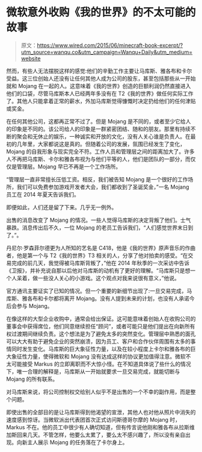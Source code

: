 # 微软意外收购《我的世界》的不太可能的故事

> 原文：<https://www.wired.com/2015/06/minecraft-book-excerpt/?utm_source=wanqu.co&utm_campaign=Wanqu+Daily&utm_medium=website>

然而，有些人无法摆脱这样的感觉:他们的辛勤工作主要让马库斯、雅各布和卡尔受益。这三位创始人还没有让任何其他人成为公司的股东，甚至包括那些从一开始就和 Mojang 在一起的人。这意味着《我的世界》创造的巨额利润仍然直接进入他们的口袋，尽管马库斯本人已经两年多没有在 T2《我的世界》做任何实际工作了。其他人只能拿着正常的薪水，外加马库斯觉得慷慨时决定扔给他们的任何津贴或奖金。

在任何其他公司，这都再正常不过了。但是 Mojang 是不同的，或者至少它给人的印象是不同的。该公司给人的印象是一群紧密团结、随和的朋友。那里有持续不断的聚会和无休止的娱乐，一种诚实和开放的文化，没有人关心谁是负责人。在最初的几年里，大家都说这是真的。但随着公司的发展，氛围已经发生了变化，Mojang 的自我形象与现实完全不符。工作人员和管理层之间的距离加大了。许多人不再把马库斯、卡尔和雅各布视为与他们平等的人，他们是团队的一部分，而仅仅是管理层。Mojang 早已不再是一个工作场所。

“管理层一直非常擅长压低工资。相反，我们被告知 Mojang 是一个很好的工作场所，我们可以免费参加游戏开发者大会，我们都收到了圣诞奖金，”一名 Mojang 员工在 2014 年夏天告诉我们。

即便如此，人们还是留了下来。几乎无一例外。

出售的消息改变了 Mojang 的情况。一些人觉得马库斯的决定背叛了他们。士气暴跌。消息传出后不久，一位 Mojang 的老员工告诉我们，“人们感觉世界末日到了。”。

丹尼尔·罗森菲尔德更为人所知的艺名是 C418，他是《我的世界》原声音乐的作曲者，他是第一个与 T2《我的世界》T3 相关的人，分享了他对拍卖的感受。“在交易完成的前几天，我觉得被马库斯背叛了，”他在 2014 年秋季的一次采访中告诉《卫报》，并补充说自那以后他对马库斯的动机有了更好的理解。“马库斯只是想一个人呆着，做一些没人关心的小游戏。这个观点对我来说很有意义，”他说。

官方通讯主要证实了已知的情况。但一个重要的新细节出现了:一旦交易完成，马库斯、雅各布和卡尔都将离开 Mojang。没有人提到未来的计划，也没有人承诺今后会参与 Mojang。

在像这样的大型企业收购中，通常会给出保证。这可能意味着创始人在收购公司的董事会中获得席位，他们同意继续担任“顾问”，或者可能只是他们提出在向新所有权过渡期间继续负责。这个想法是为了避免太多的突然变化。管理层中熟悉的面孔可以大大有助于避免企业的突然崩溃，因为员工、客户和合作伙伴周围有太多的事情同时发生变化。马库斯的巨大象征性力量，以及在较小程度上卡尔和雅各布的巨大象征性力量，使得微软和 Mojang 没有达成这样的协议更加值得注意。微软不太可能接受 Markus 的立即离职而不大惊小怪。在不知道具体说了些什么的情况下，唯一合理的解释是，马库斯从一开始就要求一旦交易完成，就能切断与 Mojang 的所有联系。

对马库斯来说，将公司控制权交给别人似乎不是出售的一个不幸的副作用，而是整个问题。

即使出售的全部目的是让马库斯得到他渴望的宣泄，其他人也对他从照片中消失的速度感到惊讶。当微软派出代表团首次正式访问斯德哥尔摩的 Mojang 时，Markus 不在。他的员工中很少有人确切知道，但有传言说他刚和雅各布从拉斯维加斯回来几天。不管怎样，他要么太累了，要么太不感兴趣了，所以没有亲自出现。向新主人展示 Mojang 的任务落在了卡尔身上。